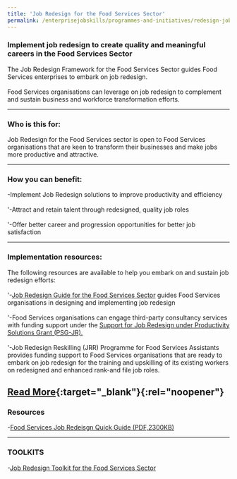 ```yaml
---
title: 'Job Redesign for the Food Services Sector'
permalink: /enterprisejobskills/programmes-and-initiatives/redesign-jobs/job-redesign-for-the-food-services-sector/
---
```


### Implement job redesign to create quality and meaningful careers in the Food Services Sector

The Job Redesign Framework for the Food Services Sector guides Food Services enterprises to embark on job redesign.<br><br>Food Services organisations can leverage on job redesign to complement and sustain business and workforce transformation efforts.

---

### Who is this for:

Job Redesign for the Food Services sector is open to Food Services organisations that are keen to transform their businesses and make jobs more productive and attractive.

---

### How you can benefit:

-Implement Job Redesign solutions to improve productivity and efficiency<br><br>'-Attract and retain talent through redesigned, quality job roles<br><br>'-Offer better career and progression opportunities for better job satisfaction

---

### Implementation resources:

The following resources are available to help you embark on and sustain job redesign efforts:<br><br>'-<a href="http://www.sgpc.sg/job-redesign-for-food-services-sector/" target="_blank" rel="noopener">Job Redesign Guide for the Food Services Sector</a> guides Food Services organisations in designing and implementing job redesign<br><br>'-Food Services organisations can engage third-party consultancy services with funding support under the <a href="https://www.wsg.gov.sg/productivity-solutions-grant-job-redesign.html" target="_blank" rel="noopener">Support for Job Redesign under Productivity Solutions Grant (PSG-JR).</a><br><br>'-Job Redesign Reskilling (JRR) Programme for Food Services Assistants provides funding support to Food Services organisations that are ready to embark on job redesign for the training and upskilling of its existing workers on redesigned and enhanced rank-and file job roles.

[Read More](https://www.wsg.gov.sg/programmes-and-initiatives/manpower-lean-productivity/job-redesign-for-the-food-services-sector.html){:target="_blank"}{:rel="noopener"}
---

### Resources

-<a href="https://safe.menlosecurity.com/https://www.wsg.gov.sg/content/dam/ssg-wsg/wsg/general/documents/fs-jr-quick-guide_20180704.pdf" target="_blank" rel="noopener">Food Services Job Redeisgn Quick Guide (PDF,2300KB)</a>

---

### TOOLKITS

-<a href="https://go.gov.sg/tk-foodjobredesign" target="_blank" rel="noopener">Job Redesign Toolkit for the Food Services Sector</a>

